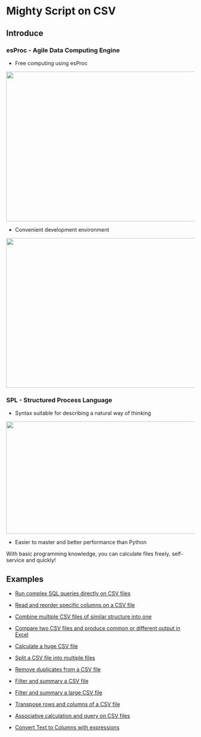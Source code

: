 # Mighty Script on CSV

## Introduce 

### esProc - Agile Data Computing Engine

- Free computing using esProc

<img src="http://www.raqsoft.com/html/file-processor/file-processor-4.png" width="800" height="400">

- Convenient development environment

<img src="http://www.raqsoft.com/html/file-processor/file-processor-5.png" width="800" height="400">

### SPL - Structured Process Language

- Syntax suitable for describing a natural way of thinking

<img src="http://www.raqsoft.com/html/file-processor/file-processor-7.png"  width="800" height="300">


- Easier to master and better performance than Python

With basic programming knowledge, you can calculate files freely, self-service and quickly!

## Examples

- [Run complex SQL queries directly on CSV files](run-sql-over-csv&xls.md)

- [Read and reorder specific columns on a CSV file](read-reorder-columns-CVS-file.md)

- [Combine multiple CSV files of similar structure into one](combine-multiple-CSVs-into-one.md)

- [Compare two CSV files and produce common or different output in Excel](compare-two-CSV-files.md)

- [Calculate a huge CSV file](calculate-a-huge-text-file.md)

- [Split a CSV file into multiple files](split-a-csv-file-into-multiple-files.md)

- [Remove duplicates from a CSV file](remove-duplicates-from-csv.md)

- [Filter and summary a CSV file](fiter-and-summary-csv.md)

- [Filter and summary a large CSV file](filter-and-summary-a-large-CSV-file.md)

- [Transpose rows and columns of a CSV file](transpose-rows-columns-CSV-file.md)

- [Associative calculation and query on CSV files](associative-calculation-on-CSVs.md)

- [Convert Text to Columns with expressions](convert-text-to-columns.md)





